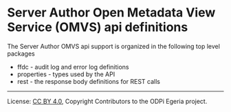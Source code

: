 <!-- SPDX-License-Identifier: CC-BY-4.0 -->
<!-- Copyright Contributors to the ODPi Egeria project. -->

# Server Author Open Metadata View Service (OMVS) api definitions

The Server Author OMVS api support is organized in the following top level packages

* ffdc - audit log and error log definitions 
* properties - types used by the API
* rest - the response body definitions for REST calls

----
License: [CC BY 4.0](https://creativecommons.org/licenses/by/4.0/),
Copyright Contributors to the ODPi Egeria project.